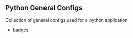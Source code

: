 ## Python General Configs

Collection of general configs used for a python application

- [badges](badges.md)
